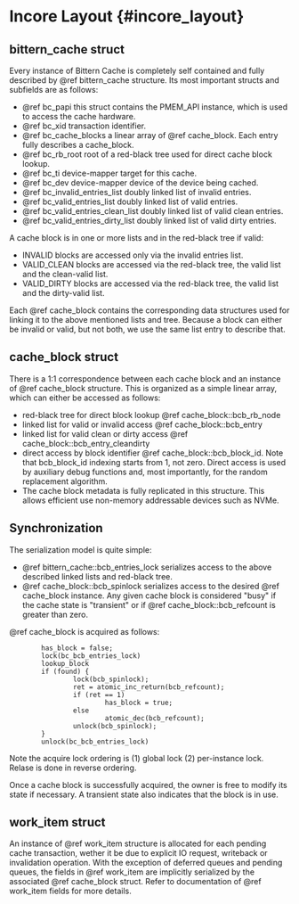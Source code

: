 # Incore Layout {#incore_layout}

## bittern_cache struct

Every instance of Bittern Cache is completely self contained and fully
described by @ref bittern_cache structure. Its most important structs
and subfields are as follows:

* @ref bc_papi this struct contains the PMEM_API instance, which is used
  to access the cache hardware.
* @ref bc_xid transaction identifier.
* @ref bc_cache_blocks a linear array of @ref cache_block.
  Each entry fully describes a cache_block.
* @ref bc_rb_root root of a red-black tree used for direct cache block lookup.
* @ref bc_ti device-mapper target for this cache.
* @ref bc_dev device-mapper device of the device being cached.
* @ref bc_invalid_entries_list doubly linked list of invalid entries.
* @ref bc_valid_entries_list doubly linked list of valid entries.
* @ref bc_valid_entries_clean_list doubly linked list of valid clean entries.
* @ref bc_valid_entries_dirty_list doubly linked list of valid dirty entries.

A cache block is in one or more lists and in the red-black tree if valid:
* INVALID blocks are accessed only via the invalid entries list.
* VALID_CLEAN blocks are accessed via the red-black tree, the valid list and
  the clean-valid list.
* VALID_DIRTY blocks are accessed via the red-black tree, the valid list and
  the dirty-valid list.

Each @ref cache_block contains the corresponding data structures used
for linking it to the above mentioned lists and tree. Because a block can either
be invalid or valid, but not both, we use the same list entry to describe that.

## cache_block struct

There is a 1:1 correspondence between each cache block and an instance of
@ref cache_block structure. This is organized as a simple linear array,
which can either be accessed as follows:
* red-black tree for direct block lookup @ref cache_block::bcb_rb_node
* linked list for valid or invalid access @ref cache_block::bcb_entry
* linked list for valid clean or dirty access
  @ref cache_block::bcb_entry_cleandirty
* direct access by block identifier @ref cache_block::bcb_block_id.
  Note that bcb_block_id indexing starts from 1, not zero.
  Direct access is used by auxiliary debug functions and, most importantly,
  for the random replacement algorithm.
* The cache block metadata is fully replicated in this structure. This allows
  efficient use non-memory addressable devices such as NVMe.

## Synchronization

The serialization model is quite simple:
* @ref bittern_cache::bcb_entries_lock serializes access to the above
  described linked lists and red-black tree.
* @ref cache_block::bcb_spinlock serializes access to the
  desired @ref cache_block instance.
Any given cache block is considered "busy" if the cache state is "transient" or
if @ref cache_block::bcb_refcount is greater than zero.

@ref cache_block is acquired as follows:

~~~~~~~~~~
        has_block = false;
        lock(bc_bcb_entries_lock)
        lookup_block
        if (found) {
                lock(bcb_spinlock);
                ret = atomic_inc_return(bcb_refcount);
                if (ret == 1)
                        has_block = true;
                else
                        atomic_dec(bcb_refcount);
                unlock(bcb_spinlock);
        }
        unlock(bc_bcb_entries_lock)
~~~~~~~~~~

Note the acquire lock ordering is (1) global lock (2) per-instance lock.
Relase is done in reverse ordering.

Once a cache block is successfully acquired, the owner is free to
modify its state if necessary. A transient state also indicates that the block
is in use.

## work_item struct

An instance of @ref work_item structure is allocated for each pending
cache transaction, wether it be due to explicit IO request, writeback or
invalidation operation. With the exception of deferred queues and pending
queues, the fields in @ref work_item are implicitly serialized by the associated
@ref cache_block struct. Refer to documentation of @ref work_item
fields for more details.
